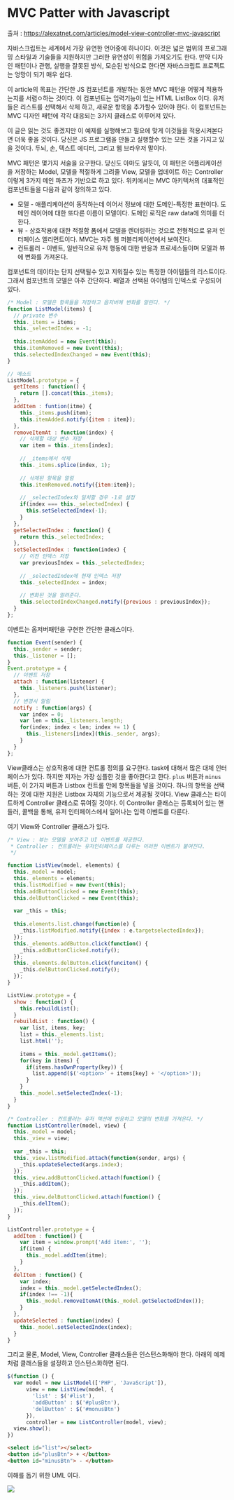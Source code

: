 # MVC Patter with Javascript

출처 : https://alexatnet.com/articles/model-view-controller-mvc-javascript



자바스크립트는 세계에서 가장 유연한 언어중에 하나이다. 이것은 넓은 범위의 프로그래밍 스타일과 기술들을 지원하지만 그러한 유연성이 위험을 가져오기도 한다. 만약 디자인 패턴이나 관행, 실행을 잘못된 방식, 모순된 방식으로 한다면 자바스크립트 프로젝트는 엉망이 되기 매우 쉽다.

이 article의 목표는 간단한 JS 컴포넌트를 개발하는 동안 MVC 패턴을 어떻게 적용하는지를 서렴ㅇ하는 것이다. 이 컴포넌트는 입력기능이 있는 HTML ListBox  이다. 유저들은 리스트를 선택해서 삭제 하고, 새로운 항목을 추가할수 있어야 한다. 이 컴포넌트는 MVC 디자인 패턴에 각각 대응되는 3가지 클래스로 이루어져 있다.

이 글은 읽는 것도 좋겠지만 이 예제를 실행해보고 필요에 맞게 이것들을 적용시켜본다면 더욱 좋을 것이다. 당신은 JS 프로그램을 만들고 실행할수 있는 모든 것을 가지고 있을 것이다. 두뇌, 손, 텍스트 에디터, 그리고 웹 브라우저 말이다. 

MVC 패턴은 몇가지 서술을 요구한다. 당신도 아마도 알듯이, 이 패턴은 어플리케이션을 저장하는 Model, 모델을 적절하게 그려줄 View, 모델을 업데이트 하는 Controller 이렇게 3가지 메인 파츠가 기반으로 하고 있다.  위키에서는 MVC 아키텍처의 대표적인 컴포넌트들을 다음과 같이 정의하고 있다.

- 모델 - 애플리케이션이 동작하는데 이어서 정보에 대한 도메인-특정한 표현이다. 도메인 레이어에 대한 또다른 이름이 모델이다. 도메인 로직은 raw data에 의미를 더한다.
- 뷰 - 상호작용에 대한 적절함 폼에서 모델을 렌더링하는 것으로 전형적으로 유저 인터페이스 엘리먼트이다. MVC는 자주 웹 퍼블리케이션에서 보여진다.
- 컨트롤러 - 이벤트, 일반적으로 유저 행동에 대한 반응과 프로세스들이며 모델과 뷰에 변화를 가져온다.

컴포넌트의 데이타는 단지 선택될수 있고 지워질수 있는 특정한 아이템들의 리스트이다.  그래서 컴포넌트의 모델은 아주 간단하다. 배열과 선택된 아이템의 인덱스로 구성되어 있다.

```javascript
/* Model : 모델은 항목들을 저장하고 옵저버에 변화를 알린다. */
function ListModel(items) {
  // private 변수 
  this._items = items;
  this._selectedIndex = -1;
  
  this.itemAdded = new Event(this);
  this.itemRemoved = new Event(this);
  this.selectedIndexChanged = new Event(this);
}

// 메소드
ListModel.prototype = {
  getItems : function() {
    return [].concat(this._items);
  },
  addItem : funtion(itme) {
    this._items.push(item);
  	this.itemAdded.notify({item : item});
  },
  removeItemAt : function(index) {
    // 삭제할 대상 변수 저장
    var item = this._items[index];
    
    // _items에서 삭제
    this._items.splice(index, 1);
    
    // 삭제된 항목을 알림 
    this.itemRemoved.notify({item:item});
    
    // _selectedIndex와 일치할 경우 -1로 설정
    if(index === this._selectedIndex) {
      this.setSelectedIndex(-1);
    }
  },
  getSelectedIndex : function() {
    return this._selectedIndex;
  },
  setSelectedIndex : function(index) {
    // 이전 인덱스 저장
    var previousIndex = this._selectedIndex;
    
    // _selectedIndex에 현재 인덱스 저장
    this._selectedIndex = index;
    
    // 변화된 것을 알려준다.
    this.selectedIndexChanged.notify({previous : previousIndex});
  }
};
```



이벤트는 옵저버패턴을 구현한 간단한 클래스이다.

```javascript
function Event(sender) {
  this._sender = sender;
  this._listener = [];
}
Event.prototype = {
  // 이벤트 저장
  attach : function(listener) {
    this._listeners.push(listener);
  },
  // 변경시 알림
  notify : function(args) {
    var index = 0;
    var len = this._listeners.length;
    for(index; index < len; index += 1) {
      this._listeners[index](this._sender, args);
    }
  }
};
```



View클래스는 상호작용에 대한 컨트롤 정의를 요구한다. task에 대해서 많은 대체 인터페이스가 있다. 하지만 저자는 가장 심플한 것을 좋아한다고 한다. `plus` 버튼과 `minus` 버튼, 이 2가지 버튼과 Listbox 컨트롤 안에 항목들을 넣을 것이다. 하나의 항목을 선택하는 것에 대한 지원은 Listbox 자체의 기능으로서 제공될 것이다. View 클래스는 타이트하게 Controller 클래스로 묶여질 것이다. 이 Controller 클래스는 등록되어 있는 핸들러, 콜백을 통해, 유저 인터페이스에서 일어나는 입력 이벤트를 다룬다.

여기 View와 Controller 클래스가 있다.

```javascript
/* View : 뷰는 모델을 보여주고 UI 이벤트를 제공한다.
 * Controller : 컨트롤러는 유저인터페이스를 다루는 이러한 이벤트가 붙여진다.
 */

function ListView(model, elements) {
  this._model = model;
  this._elements = elements;
  this.listModified = new Event(this);
  this.addButtonClicked = new Event(this);
  this.delButtonClicked = new Event(this);
  
  var _this = this;
  
  this.elements.list.change(function(e) {
    _this.listModified.notify({index : e.targetselectedIndex});
  });
  this._elements.addButton.click(function() {
    _this.addButtonClicked.notify();
  });
  this._elements.delButton.click(funciton() {
    _this.delButtonClicked.notify();
  });
}

ListView.prototype = {
  show : function() {
    this.rebuildList();
  }
  rebuildList : function() {
    var list, items, key;
    list = this._elements.list;
    list.html('');
    
    items = this._model.getItems();
    for(key in items) {
      if(items.hasOwnProperty(key)) {
        list.append($('<option>' + items[key] + '</option>'));
      }
    }
    this._model.setSelectedIndex(-1);
  }
}

/* Controller : 컨트롤러는 유저 액션에 반응하고 모델의 변화를 가져온다. */
function ListController(model, view) {
  this._model = model;
  this._view = view;
  
  var _this = this;
  this._view.listModified.attach(function(sender, args) {
    _this.updateSelected(args.index);
  });
  this._view.addButtonClicked.attach(function() {
    _this.addItem();
  });
  this._view.delButtonClicked.attach(function() {
    _this.delItem();
  });
}

ListController.prototype = {
  addItem : function() {
    var item = window.prompt('Add item:', '');
    if(item) {
      this._model.addItem(itme);
    }
  },
  delItem : function() {
    var index;
    index = this._model.getSelectedIndex();
    if(index !== -1){
      this._model.removeItemAt(this._model.getSelectedIndex());
    }
  },
  updateSelected : function(index) {
    this._model.setSelectedIndex(index);
  }
}
```



그리고 물론, Model, View, Controller 클래스들은 인스턴스화해야 한다. 아래의 예제처럼 클래스들을  설정하고 인스턴스화하면 된다.

```javascript
$(function () {
  var model = new ListModel(['PHP', 'JavaScript']),
      view = new ListView(model, {
        'list' : $('#list'),
        'addButton' : $('#plusBtn'),
        'delButton' : $('#monusBtn')
      }),
      controller = new ListController(model, view);
  view.show();
})
```

```html
<select id="list"></select>
<button id="plusBtn"> + </button>
<button id="minusBtn"> - </button>
```



이해를 돕기 위한 UML 이다.

![](./img/diagram.png)

